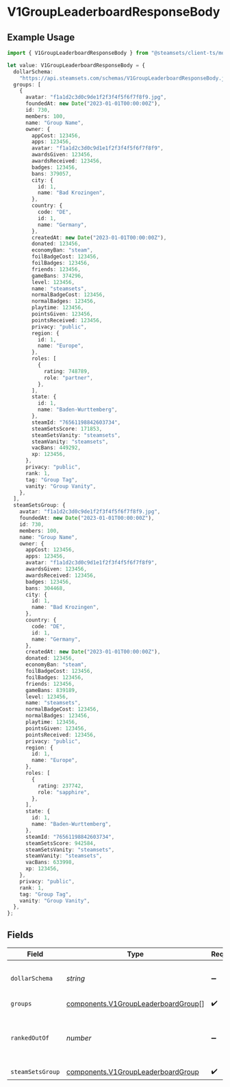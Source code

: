 # V1GroupLeaderboardResponseBody

## Example Usage

```typescript
import { V1GroupLeaderboardResponseBody } from "@steamsets/client-ts/models/components";

let value: V1GroupLeaderboardResponseBody = {
  dollarSchema:
    "https://api.steamsets.com/schemas/V1GroupLeaderboardResponseBody.json",
  groups: [
    {
      avatar: "f1a1d2c3d0c9de1f2f3f4f5f6f7f8f9.jpg",
      foundedAt: new Date("2023-01-01T00:00:00Z"),
      id: 730,
      members: 100,
      name: "Group Name",
      owner: {
        appCost: 123456,
        apps: 123456,
        avatar: "f1a1d2c3d0c9d1e1f2f3f4f5f6f7f8f9",
        awardsGiven: 123456,
        awardsReceived: 123456,
        badges: 123456,
        bans: 379057,
        city: {
          id: 1,
          name: "Bad Krozingen",
        },
        country: {
          code: "DE",
          id: 1,
          name: "Germany",
        },
        createdAt: new Date("2023-01-01T00:00:00Z"),
        donated: 123456,
        economyBan: "steam",
        foilBadgeCost: 123456,
        foilBadges: 123456,
        friends: 123456,
        gameBans: 374296,
        level: 123456,
        name: "steamsets",
        normalBadgeCost: 123456,
        normalBadges: 123456,
        playtime: 123456,
        pointsGiven: 123456,
        pointsReceived: 123456,
        privacy: "public",
        region: {
          id: 1,
          name: "Europe",
        },
        roles: [
          {
            rating: 748789,
            role: "partner",
          },
        ],
        state: {
          id: 1,
          name: "Baden-Wurttemberg",
        },
        steamId: "76561198842603734",
        steamSetsScore: 171853,
        steamSetsVanity: "steamsets",
        steamVanity: "steamsets",
        vacBans: 449292,
        xp: 123456,
      },
      privacy: "public",
      rank: 1,
      tag: "Group Tag",
      vanity: "Group Vanity",
    },
  ],
  steamSetsGroup: {
    avatar: "f1a1d2c3d0c9de1f2f3f4f5f6f7f8f9.jpg",
    foundedAt: new Date("2023-01-01T00:00:00Z"),
    id: 730,
    members: 100,
    name: "Group Name",
    owner: {
      appCost: 123456,
      apps: 123456,
      avatar: "f1a1d2c3d0c9d1e1f2f3f4f5f6f7f8f9",
      awardsGiven: 123456,
      awardsReceived: 123456,
      badges: 123456,
      bans: 304468,
      city: {
        id: 1,
        name: "Bad Krozingen",
      },
      country: {
        code: "DE",
        id: 1,
        name: "Germany",
      },
      createdAt: new Date("2023-01-01T00:00:00Z"),
      donated: 123456,
      economyBan: "steam",
      foilBadgeCost: 123456,
      foilBadges: 123456,
      friends: 123456,
      gameBans: 839189,
      level: 123456,
      name: "steamsets",
      normalBadgeCost: 123456,
      normalBadges: 123456,
      playtime: 123456,
      pointsGiven: 123456,
      pointsReceived: 123456,
      privacy: "public",
      region: {
        id: 1,
        name: "Europe",
      },
      roles: [
        {
          rating: 237742,
          role: "sapphire",
        },
      ],
      state: {
        id: 1,
        name: "Baden-Wurttemberg",
      },
      steamId: "76561198842603734",
      steamSetsScore: 942584,
      steamSetsVanity: "steamsets",
      steamVanity: "steamsets",
      vacBans: 633998,
      xp: 123456,
    },
    privacy: "public",
    rank: 1,
    tag: "Group Tag",
    vanity: "Group Vanity",
  },
};
```

## Fields

| Field                                                                                      | Type                                                                                       | Required                                                                                   | Description                                                                                | Example                                                                                    |
| ------------------------------------------------------------------------------------------ | ------------------------------------------------------------------------------------------ | ------------------------------------------------------------------------------------------ | ------------------------------------------------------------------------------------------ | ------------------------------------------------------------------------------------------ |
| `dollarSchema`                                                                             | *string*                                                                                   | :heavy_minus_sign:                                                                         | A URL to the JSON Schema for this object.                                                  | https://api.steamsets.com/schemas/V1GroupLeaderboardResponseBody.json                      |
| `groups`                                                                                   | [components.V1GroupLeaderboardGroup](../../models/components/v1groupleaderboardgroup.md)[] | :heavy_check_mark:                                                                         | N/A                                                                                        |                                                                                            |
| `rankedOutOf`                                                                              | *number*                                                                                   | :heavy_minus_sign:                                                                         | The number of accounts that are ranked in the leaderboard                                  |                                                                                            |
| `steamSetsGroup`                                                                           | [components.V1GroupLeaderboardGroup](../../models/components/v1groupleaderboardgroup.md)   | :heavy_check_mark:                                                                         | N/A                                                                                        |                                                                                            |